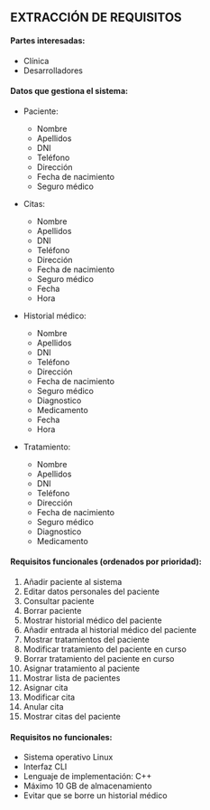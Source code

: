 ## EXTRACCIÓN DE REQUISITOS
#### Partes interesadas:

  - Clínica
  - Desarrolladores
  
#### Datos que gestiona el sistema:
  - Paciente:
    * Nombre
    * Apellidos
    * DNI
    * Teléfono
    * Dirección
    * Fecha de nacimiento
    * Seguro médico
    
  - Citas:
    * Nombre
    * Apellidos
    * DNI
    * Teléfono
    * Dirección
    * Fecha de nacimiento
    * Seguro médico     
    * Fecha
    * Hora
     
  - Historial médico:
    * Nombre
    * Apellidos
    * DNI
    * Teléfono
    * Dirección
    * Fecha de nacimiento
    * Seguro médico
    * Diagnostico
    * Medicamento
    * Fecha
    * Hora
    
  - Tratamiento:
    * Nombre
    * Apellidos
    * DNI
    * Teléfono
    * Dirección
    * Fecha de nacimiento
    * Seguro médico
    * Diagnostico
    * Medicamento   

#### Requisitos funcionales (ordenados por prioridad):
 1. Añadir paciente al sistema
 2. Editar datos personales del paciente 
 3. Consultar paciente
 4. Borrar paciente
 5. Mostrar historial médico del paciente
 6. Añadir entrada al historial médico del paciente
 7. Mostrar tratamientos del paciente
 8. Modificar tratamiento del paciente en curso
 9. Borrar tratamiento del paciente en curso 
 10. Asignar tratamiento al paciente
 11. Mostrar lista de pacientes
 12. Asignar cita
 13. Modificar cita
 14. Anular cita
 15. Mostrar citas del paciente 
 
 #### Requisitos no funcionales:
- Sistema operativo Linux
- Interfaz CLI
- Lenguaje de implementación: C++
- Máximo 10 GB de almacenamiento
- Evitar que se borre un historial médico

